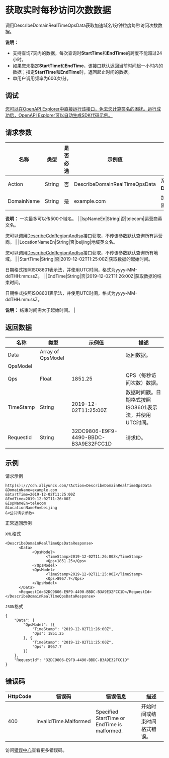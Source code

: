 # 获取实时每秒访问次数数据

调用DescribeDomainRealTimeQpsData获取加速域名1分钟粒度每秒访问次数数据。

**说明：**

-   支持查询7天内的数据，每次查询时**StartTime**和**EndTime**的跨度不能超过24小时。
-   如果您未指定**StartTime**和**EndTime**，该接口默认返回当前时间起一小时内的数据；指定**StartTime**和**EndTime**时，返回起止时间的数据。
-   单用户调用频率为600次/分。

## 调试

[您可以在OpenAPI Explorer中直接运行该接口，免去您计算签名的困扰。运行成功后，OpenAPI Explorer可以自动生成SDK代码示例。](https://api.aliyun.com/#product=Cdn&api=DescribeDomainRealTimeQpsData&type=RPC&version=2018-05-10)

## 请求参数

|名称|类型|是否必选|示例值|描述|
|--|--|----|---|--|
|Action|String|否|DescribeDomainRealTimeQpsData|系统规定参数。取值：**DescribeDomainRealTimeQpsData**。 |
|DomainName|String|是|example.com|加速域名，多个域名用英文逗号（,）分隔。

 **说明：** 一次最多可以传500个域名。 |
|IspNameEn|String|否|telecom|运营商英文名。

 您可以调用[DescribeCdnRegionAndIsp](~~91077~~)接口获取，不传该参数默认查询所有运营商。 |
|LocationNameEn|String|否|beijing|地域英文名。

 您可以调用[DescribeCdnRegionAndIsp](~~91077~~)接口获取，不传该参数默认查询所有地域。 |
|StartTime|String|否|2019-12-02T11:25:00Z|获取数据的起始时间。

 日期格式按照ISO8601表示法，并使用UTC时间，格式为yyyy-MM-ddTHH:mm:ssZ。 |
|EndTime|String|否|2019-12-02T11:26:00Z|获取数据的结束时间。

 日期格式按照ISO8601表示法，并使用UTC时间，格式为yyyy-MM-ddTHH:mm:ssZ。

 **说明：** 结束时间需大于起始时间。 |

## 返回数据

|名称|类型|示例值|描述|
|--|--|---|--|
|Data|Array of QpsModel| |返回数据。 |
|QpsModel| | | |
|Qps|Float|1851.25|QPS（每秒访问次数）数据。 |
|TimeStamp|String|2019-12-02T11:25:00Z|数据时间戳。日期格式按照ISO8601表示法，并使用UTC时间。 |
|RequestId|String|32DC9806-E9F9-4490-BBDC-B3A9E32FCC1D|请求ID。 |

## 示例

请求示例

```
http(s):///cdn.aliyuncs.com/?Action=DescribeDomainRealTimeQpsData
&DomainName=example.com
&StartTime=2019-12-02T11:25:00Z
&EndTime=2019-12-02T11:26:00Z
&IspNameEn=telecom
&LocationNameEn=beijing
&<公共请求参数>
```

正常返回示例

`XML`格式

```
<DescribeDomainRealTimeQpsDataResponse>
	  <Data>
		    <QpsModel>
			      <TimeStamp>2019-12-02T11:26:00Z</TimeStamp>
			      <Qps>1851.25</Qps>
		    </QpsModel>
		    <QpsModel>
			      <TimeStamp>2019-12-02T11:25:00Z</TimeStamp>
			      <Qps>8967.7</Qps>
		    </QpsModel>
	  </Data>
	  <RequestId>32DC9806-E9F9-4490-BBDC-B3A9E32FCC1D</RequestId>
</DescribeDomainRealTimeQpsDataResponse>
```

`JSON`格式

```
{
	"Data": {
		"QpsModel": [{
			"TimeStamp": "2019-12-02T11:26:00Z",
			"Qps": 1851.25
		}, {
			"TimeStamp": "2019-12-02T11:25:00Z",
			"Qps": 8967.7
		}]
	},
	"RequestId": "32DC9806-E9F9-4490-BBDC-B3A9E32FCC1D"
}
```

## 错误码

|HttpCode|错误码|错误信息|描述|
|--------|---|----|--|
|400|InvalidTime.Malformed|Specified StartTime or EndTime is malformed.|开始时间或结束时间格式错误。|

访问[错误中心](https://error-center.alibabacloud.com/status/product/Cdn)查看更多错误码。

